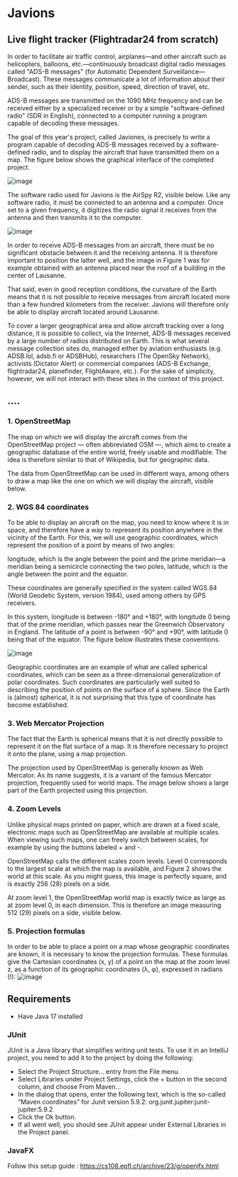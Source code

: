 # Javions
## Live flight tracker (Flightradar24 from scratch)
In order to facilitate air traffic control, airplanes—and other aircraft such as helicopters, balloons, etc.—continuously broadcast digital radio messages called "ADS-B messages" (for Automatic Dependent Surveillance—Broadcast). These messages communicate a lot of information about their sender, such as their identity, position, speed, direction of travel, etc.

ADS-B messages are transmitted on the 1090 MHz frequency and can be received either by a specialized receiver or by a simple "software-defined radio" (SDR in English), connected to a computer running a program capable of decoding these messages.

The goal of this year's project, called Javiones, is precisely to write a program capable of decoding ADS-B messages received by a software-defined radio, and to display the aircraft that have transmitted them on a map. The figure below shows the graphical interface of the completed project.

![image](https://github.com/user-attachments/assets/154b3218-2260-4660-bfe4-4d74b85d124d)

The software radio used for Javions is the AirSpy R2, visible below. Like any software radio, it must be connected to an antenna and a computer. Once set to a given frequency, it digitizes the radio signal it receives from the antenna and then transmits it to the computer.

![image](https://github.com/user-attachments/assets/d0c69e74-95ce-43ce-a4ee-0f6e15263279)


In order to receive ADS-B messages from an aircraft, there must be no significant obstacle between it and the receiving antenna. It is therefore important to position the latter well, and the image in Figure 1 was for example obtained with an antenna placed near the roof of a building in the center of Lausanne.

That said, even in good reception conditions, the curvature of the Earth means that it is not possible to receive messages from aircraft located more than a few hundred kilometers from the receiver. Javions will therefore only be able to display aircraft located around Lausanne.

To cover a larger geographical area and allow aircraft tracking over a long distance, it is possible to collect, via the Internet, ADS-B messages received by a large number of radios distributed on Earth. This is what several message collection sites do, managed either by aviation enthusiasts (e.g. ADSB.lol, adsb.fi or ADSBHub), researchers (The OpenSky Network), activists (Dictator Alert) or commercial companies (ADS-B Exchange, flightradar24, planefinder, FlightAware, etc.). For the sake of simplicity, however, we will not interact with these sites in the context of this project.

## ....
### 1. OpenStreetMap
The map on which we will display the aircraft comes from the OpenStreetMap project — often abbreviated OSM —, which aims to create a geographic database of the entire world, freely usable and modifiable. The idea is therefore similar to that of Wikipedia, but for geographic data.

The data from OpenStreetMap can be used in different ways, among others to draw a map like the one on which we will display the aircraft, visible below.

### 2. WGS 84 coordinates
To be able to display an aircraft on the map, you need to know where it is in space, and therefore have a way to represent its position anywhere in the vicinity of the Earth. For this, we will use geographic coordinates, which represent the position of a point by means of two angles:

longitude, which is the angle between the point and the prime meridian—a meridian being a semicircle connecting the two poles,
latitude, which is the angle between the point and the equator.

These coordinates are generally specified in the system called WGS 84 (World Geodetic System, version 1984), used among others by GPS receivers.

In this system, longitude is between -180° and +180°, with longitude 0 being that of the prime meridian, which passes near the Greenwich Observatory in England. The latitude of a point is between -90° and +90°, with latitude 0 being that of the equator. The figure below illustrates these conventions.

![image](https://github.com/user-attachments/assets/54a1d7eb-1022-4e75-af98-14dfb1e64d37)

Geographic coordinates are an example of what are called spherical coordinates, which can be seen as a three-dimensional generalization of polar coordinates. Such coordinates are particularly well suited to describing the position of points on the surface of a sphere. Since the Earth is (almost) spherical, it is not surprising that this type of coordinate has become established.

### 3. Web Mercator Projection
The fact that the Earth is spherical means that it is not directly possible to represent it on the flat surface of a map. It is therefore necessary to project it onto the plane, using a map projection.

The projection used by OpenStreetMap is generally known as Web Mercator. As its name suggests, it is a variant of the famous Mercator projection, frequently used for world maps. The image below shows a large part of the Earth projected using this projection.

### 4. Zoom Levels
Unlike physical maps printed on paper, which are drawn at a fixed scale, electronic maps such as OpenStreetMap are available at multiple scales. When viewing such maps, one can freely switch between scales, for example by using the buttons labeled + and -.

OpenStreetMap calls the different scales zoom levels. Level 0 corresponds to the largest scale at which the map is available, and Figure 2 shows the world at this scale. As you might guess, this image is perfectly square, and is exactly 256 (28) pixels on a side.

At zoom level 1, the OpenStreetMap world map is exactly twice as large as at zoom level 0, in each dimension. This is therefore an image measuring 512 (29) pixels on a side, visible below.

### 5. Projection formulas
In order to be able to place a point on a map whose geographic coordinates are known, it is necessary to know the projection formulas. These formulas give the Cartesian coordinates (x, y) of a point on the map at the zoom level z, as a function of its geographic coordinates (λ, φ), expressed in radians (!):
![image](https://github.com/user-attachments/assets/9252bea8-577f-4236-843b-c09f656c41a4)

## Requirements
- Have Java 17 installed
### JUnit
JUnit is a Java library that simplifies writing unit tests. To use it in an IntelliJ project, you need to add it to the project by doing the following:

- Select the Project Structure… entry from the File menu.
- Select Libraries under Project Settings, click the + button in the second column, and choose From Maven…
- In the dialog that opens, enter the following text, which is the so-called “Maven coordinates” for Junit version 5.9.2: org.junit.jupiter:junit-jupiter:5.9.2
- Click the Ok button.
- If all went well, you should see JUnit appear under External Libraries in the Project panel.

### JavaFX
Follow this setup guide : https://cs108.epfl.ch/archive/23/g/openjfx.html
